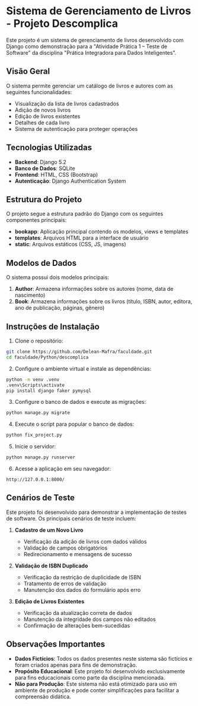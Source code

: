 # Sistema de Gerenciamento de Livros - Projeto Descomplica

Este projeto é um sistema de gerenciamento de livros desenvolvido com Django como demonstração para a "Atividade Prática 1 – Teste de Software" da disciplina "Prática Integradora para Dados Inteligentes".

## Visão Geral

O sistema permite gerenciar um catálogo de livros e autores com as seguintes funcionalidades:
- Visualização da lista de livros cadastrados
- Adição de novos livros
- Edição de livros existentes
- Detalhes de cada livro
- Sistema de autenticação para proteger operações

## Tecnologias Utilizadas

- **Backend**: Django 5.2
- **Banco de Dados**: SQLite
- **Frontend**: HTML, CSS (Bootstrap)
- **Autenticação**: Django Authentication System

## Estrutura do Projeto

O projeto segue a estrutura padrão do Django com os seguintes componentes principais:
- **bookapp**: Aplicação principal contendo os modelos, views e templates
- **templates**: Arquivos HTML para a interface de usuário
- **static**: Arquivos estáticos (CSS, JS, imagens)

## Modelos de Dados

O sistema possui dois modelos principais:
1. **Author**: Armazena informações sobre os autores (nome, data de nascimento)
2. **Book**: Armazena informações sobre os livros (título, ISBN, autor, editora, ano de publicação, páginas, gênero)

## Instruções de Instalação

1. Clone o repositório:
```bash
git clone https://github.com/Delean-Mafra/faculdade.git
cd faculdade/Python/descomplica
```

2. Configure o ambiente virtual e instale as dependências:
```bash
python -m venv .venv
.venv\Scripts\activate
pip install django faker pymysql
```

3. Configure o banco de dados e execute as migrações:
```bash
python manage.py migrate
```

4. Execute o script para popular o banco de dados:
```bash
python fix_project.py
```

5. Inicie o servidor:
```bash
python manage.py runserver
```

6. Acesse a aplicação em seu navegador:
```
http://127.0.0.1:8000/
```

## Cenários de Teste

Este projeto foi desenvolvido para demonstrar a implementação de testes de software. Os principais cenários de teste incluem:

1. **Cadastro de um Novo Livro**
   - Verificação da adição de livros com dados válidos
   - Validação de campos obrigatórios
   - Redirecionamento e mensagens de sucesso

2. **Validação de ISBN Duplicado**
   - Verificação da restrição de duplicidade de ISBN
   - Tratamento de erros de validação
   - Manutenção dos dados do formulário após erro

3. **Edição de Livros Existentes**
   - Verificação da atualização correta de dados
   - Manutenção da integridade dos campos não editados
   - Confirmação de alterações bem-sucedidas

## Observações Importantes

- **Dados Fictícios**: Todos os dados presentes neste sistema são fictícios e foram criados apenas para fins de demonstração.
- **Propósito Educacional**: Este projeto foi desenvolvido exclusivamente para fins educacionais como parte da disciplina mencionada.
- **Não para Produção**: Este sistema não está otimizado para uso em ambiente de produção e pode conter simplificações para facilitar a compreensão didática.
